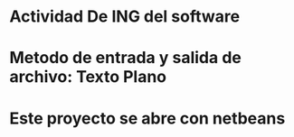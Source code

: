 # Actividad De ING del software
# Metodo de entrada y salida de archivo: Texto Plano
# Este proyecto se abre con netbeans

